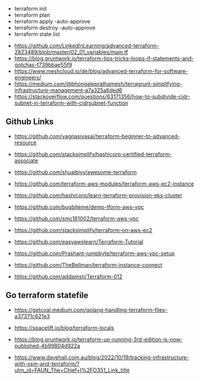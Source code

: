 - terraform init
- terraform plan
- terraform apply -auto-approve
- terraform destroy -auto-approve
- terraform state list


+ https://github.com/LinkedInLearning/advanced-terraform-2823489/blob/master/02_01_variables/main.tf
+ https://blog.gruntwork.io/terraform-tips-tricks-loops-if-statements-and-gotchas-f739bbae55f9
+ https://www.meshcloud.io/de/blog/advanced-terraform-for-software-engineers/
+ https://medium.com/@bhongaleprathamesh/terragrunt-simplifying-infrastructure-management-a7a325a6ded6
+ https://stackoverflow.com/questions/63171356/how-to-subdivide-cidr-subnet-in-terraform-with-cidrsubnet-function

## Github Links

+ https://github.com/yagnasivasai/terraform-beginner-to-advanced-resource

+ https://github.com/stacksimplify/hashicorp-certified-terraform-associate

+ https://github.com/shuaibiyy/awesome-terraform
+ https://github.com/terraform-aws-modules/terraform-aws-ec2-instance

+ https://github.com/hashicorp/learn-terraform-provision-eks-cluster

+ https://github.com/bugbiteme/demo-tform-aws-vpc
+ https://github.com/smc181002/terraform-aws-vpc
+ https://github.com/stacksimplify/terraform-on-aws-ec2
+ https://github.com/easyawslearn/Terraform-Tutorial

+ https://github.com/Prashant-jumpbyte/terraform-aws-vpc-setup
+ https://github.com/TheBellman/terraform-instance-connect
+ https://github.com/addamstj/Terraform-012


## Go terraform statefile

+ https://getcoal.medium.com/golang-handling-terraform-files-a37371c621e3

+ https://spacelift.io/blog/terraform-locals

+ https://blog.gruntwork.io/terraform-up-running-3rd-edition-is-now-published-4b99804d922a

+ https://www.davehall.com.au/blog/2022/10/19/tracking-infrastructure-with-ssm-and-terraform/?utm_id=FAUN_The+Chief+I%2FO351_Link_title



